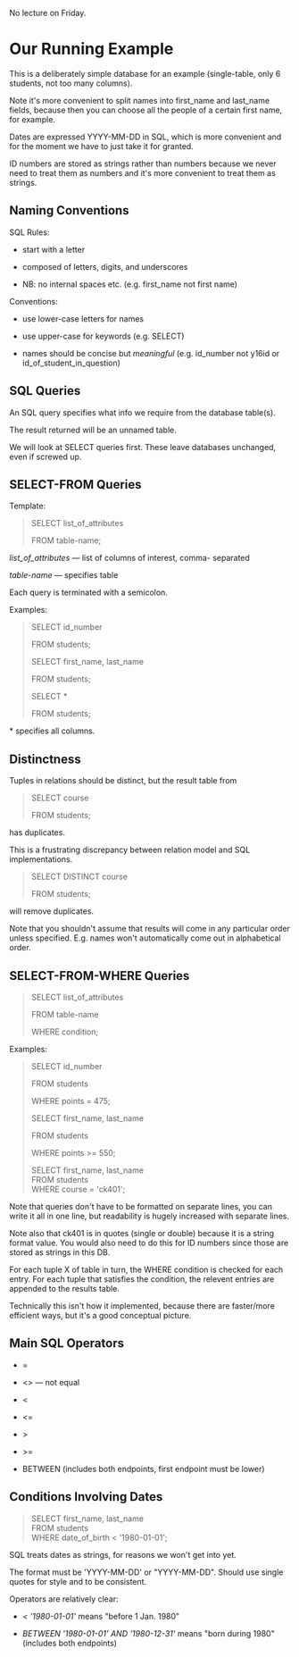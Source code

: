 No lecture on Friday.

Our Running Example
===================

This is a deliberately simple database for an example (single-table,
only 6 students, not too many columns).

Note it's more convenient to split names into first\_name and last\_name
fields, because then you can choose all the people of a certain first
name, for example.

Dates are expressed YYYY-MM-DD in SQL, which is more convenient and for
the moment we have to just take it for granted.

ID numbers are stored as strings rather than numbers because we never
need to treat them as numbers and it's more convenient to treat them as
strings.

Naming Conventions
------------------

SQL Rules:

-   start with a letter

-   composed of letters, digits, and underscores

-   NB: no internal spaces etc. (e.g. first\_name not first name)

Conventions:

-   use lower-case letters for names

-   use upper-case for keywords (e.g. SELECT)

-   names should be concise but *meaningful* (e.g. id\_number not y16id
    or id\_of\_student\_in\_question)

SQL Queries
-----------

An SQL query specifies what info we require from the database table(s).

The result returned will be an unnamed table.

We will look at SELECT queries first. These leave databases unchanged,
even if screwed up.

SELECT-FROM Queries
-------------------

Template:

> SELECT list\_of\_attributes
>
> FROM table-name;

*list\_of\_attributes* — list of columns of interest, comma- separated

*table-name* — specifies table

Each query is terminated with a semicolon.

Examples:

> SELECT id\_number
>
> FROM students;
>
> SELECT first\_name, last\_name
>
> FROM students;
>
> SELECT \*
>
> FROM students;

\* specifies all columns.

Distinctness
------------

Tuples in relations should be distinct, but the result table from

> SELECT course
>
> FROM students;

has duplicates.

This is a frustrating discrepancy between relation model and SQL
implementations.

> SELECT DISTINCT course
>
> FROM students;

will remove duplicates.

Note that you shouldn't assume that results will come in any particular
order unless specified. E.g. names won't automatically come out in
alphabetical order.

SELECT-FROM-WHERE Queries
-------------------------

> SELECT list\_of\_attributes
>
> FROM table-name
>
> WHERE condition;

Examples:

> SELECT id\_number
>
> FROM students
>
> WHERE points = 475;
>
> SELECT first\_name, last\_name
>
> FROM students
>
> WHERE points &gt;= 550;
>
> SELECT first\_name, last\_name\
> FROM students\
> WHERE course = 'ck401';

Note that queries don't have to be formatted on separate lines, you can
write it all in one line, but readability is hugely increased with
separate lines.

Note also that ck401 is in quotes (single or double) because it is a
string format value. You would also need to do this for ID numbers since
those are stored as strings in this DB.

For each tuple X of table in turn, the WHERE condition is checked for
each entry. For each tuple that satisfies the condition, the relevent
entries are appended to the results table.

Technically this isn't how it implemented, because there are faster/more
efficient ways, but it's a good conceptual picture.

Main SQL Operators
------------------

-   =

-   &lt;&gt; — not equal

-   &lt;

-   &lt;=

-   &gt;

-   &gt;=

-   BETWEEN (includes both endpoints, first endpoint must be lower)

Conditions Involving Dates
--------------------------

> SELECT first\_name, last\_name\
> FROM students\
> WHERE date\_of\_birth &lt; '1980-01-01';

SQL treats dates as strings, for reasons we won't get into yet.

The format must be 'YYYY-MM-DD' or "YYYY-MM-DD". Should use single
quotes for style and to be consistent.

Operators are relatively clear:

-   *&lt;* *'1980-01-01'* means "before 1 Jan. 1980"

-   *BETWEEN '1980-01-01' AND '1980-12-31'* means "born during 1980"
    (includes both endpoints)



